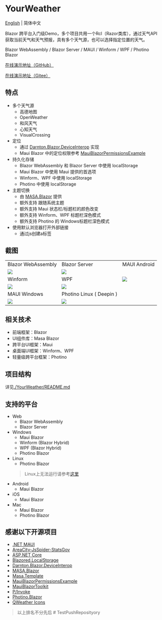 # YourWeather

[English](./README.en.md) | 简体中文

Blazor 跨平台入门级Demo，多个项目共用一个Rcl（Razor类库），通过天气API获取当前天气和天气预报，具有多个天气源，也可以选择指定位置的天气。

Blazor WebAssembly / Blazor Server / MAUI / Winform / WPF / Photino Blazor

[在线演示地址（GitHub）](https://yu-core.github.io/YourWeather/)

[在线演示地址（Gitee）](https://yu-core.gitee.io/yourweather/)

## 特点
- 多个天气源
	- 高德地图
	- OpenWeather
	- 和风天气
	- 心知天气
	- VisualCrossing
- 定位
	- 通过 [Darnton.Blazor.DeviceInterop](https://github.com/darnton/BlazorDeviceInterop) 实现
	- Maui Blazor 中的定位权限参考 [MauiBlazorPermissionsExample](https://github.com/MackinnonBuck/MauiBlazorPermissionsExample)
- 持久化存储
	- Blazor WebAssembly 和 Blazor Server 中使用 localStorage
	- Maui Blazor 中使用 Maui 提供的首选项
	- Winform、WPF 中使用 localStorage
	- Photino 中使用 localStorage
- 主题切换
	- 由 [MASA.Blazor](https://github.com/BlazorComponent/MASA.Blazor) 提供
	- 额外支持 跟随系统主题
	- 额外支持 Maui 状态栏/标题栏的颜色改变
	- 额外支持 Winform、WPF 标题栏深色模式
	- 额外支持 Photino 的 Windows标题栏深色模式
- 使用默认浏览器打开外部链接
	- 通过js创建a标签

## 截图
<table>
	<tr>
		<td>Blazor WebAssembly</td>
		<td>Blazor Server</td>
		<td>MAUI Android</td>
	</tr>
	<tr>
		<td><img src="https://github.com/Yu-Core/YourWeather/assets/96511239/3001356d-55ef-4c95-8200-81fe6cb12e48"/></td>
		<td><img src="https://github.com/Yu-Core/YourWeather/assets/96511239/2ef5c1d2-9954-4f99-80ae-9540ba9aeb1e"/></td>
		<td rowspan="3"><img src="https://github.com/Yu-Core/YourWeather/assets/96511239/c4eb9369-f8a2-49d8-8b47-fe3bec68a2b5"/></td>
	</tr>
	<tr>
		<td>Winform</td>
		<td>WPF</td>
	</tr>
	<tr>
		<td><img src="https://github.com/Yu-Core/YourWeather/assets/96511239/b98c602f-c136-4553-a604-58a391f6e502"/></td>
		<td><img src="https://github.com/Yu-Core/YourWeather/assets/96511239/8aa96bfb-144a-417f-b3fb-757f852f0ecf"/></td>
	</tr>
	<tr>
		<td>MAUI Windows</td>
		<td>Photino Linux ( Deepin )</td>
	</tr>
	<tr>
		<td><img src="https://github.com/Yu-Core/YourWeather/assets/96511239/8ebe9733-5713-4430-94a6-c512ec6e32e0"/></td>
		<td><img src="https://github.com/Yu-Core/YourWeather/assets/96511239/d89e4562-0c08-4dba-a22a-a4265d6336d1"/></td>
	</tr>
</table>

## 相关技术
- 前端框架：Blazor
- UI组件库：Masa Blazor
- 跨平台UI框架：Maui
- 桌面端UI框架：Winform、WPF
- 轻量级跨平台框架：Photino

## 项目结构
详见[./YourWeather/README.md](./YourWeather/README.md)

## 支持的平台
- Web
	- Blazor WebAssembly
	- Blazor Server
- Windows
	- Maui Blazor
	- Winform (Blazor Hybrid)
	- WPF (Blazor Hybrid)
	- Photino Blazor
- Linux
	- Photino Blazor
	> Linux上无法运行请参考[这里](https://github.com/tryphotino/photino.Blazor/issues/81)
- Android
	- Maui Blazor
- iOS
	- Maui Blazor
- Mac
	- Maui Blazor
	- Photino Blazor

## 感谢以下开源项目
- [.NET MAUI](https://github.com/dotnet/maui)
- [AreaCity-JsSpider-StatsGov](https://github.com/xiangyuecn/AreaCity-JsSpider-StatsGov)
- [ASP.NET Core](https://github.com/dotnet/aspnetcore)
- [Blazored.LocalStorage](https://github.com/Blazored/LocalStorage)
- [Darnton.Blazor.DeviceInterop](https://github.com/darnton/BlazorDeviceInterop)
- [MASA.Blazor](https://github.com/BlazorComponent/MASA.Blazor)
- [Masa.Template](https://github.com/masastack/MASA.Template)
- [MauiBlazorPermissionsExample](https://github.com/MackinnonBuck/MauiBlazorPermissionsExample)
- [MauiBlazorToolkit](https://github.com/Yu-Core/MauiBlazorToolkit)
- [P/Invoke](https://github.com/dotnet/pinvoke)
- [Photino.Blazor](https://github.com/tryphotino/photino.Blazor)
- [QWeather Icons](https://github.com/qwd/Icons)
> 以上排名不分先后
#   T e s t P u s h R e p o s i t y o r y  
 